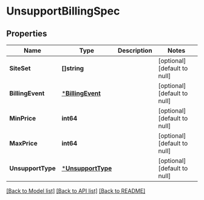 # UnsupportBillingSpec

## Properties
Name | Type | Description | Notes
------------ | ------------- | ------------- | -------------
**SiteSet** | **[]string** |  | [optional] [default to null]
**BillingEvent** | [***BillingEvent**](BillingEvent.md) |  | [optional] [default to null]
**MinPrice** | **int64** |  | [optional] [default to null]
**MaxPrice** | **int64** |  | [optional] [default to null]
**UnsupportType** | [***UnsupportType**](UnsupportType.md) |  | [optional] [default to null]

[[Back to Model list]](../README.md#documentation-for-models) [[Back to API list]](../README.md#documentation-for-api-endpoints) [[Back to README]](../README.md)


